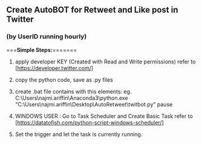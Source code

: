 ## Create AutoBOT for Retweet and Like post in Twitter 
### (by UserID running hourly)

===**Simple Steps:**=======

1. apply developer KEY (Created with Read and Write permissions) 
   refer to [https://developer.twitter.com/]

2. copy the python code, save as .py files

3. create .bat file contains with this elements:
   <DIRECTORY PYTHON.EXE IN YOUR PC><DIRECTORY PYTHON script: twitbot.py><pause>
eg. C:\Users\najmi.ariffin\Anaconda3\python.exe "C:\Users\najmi.ariffin\Desktop\AutoRetweet\twitbot.py" pause

4. WINDOWS USER : Go to Task Scheduler and Create Basic Task 
   refer to [https://datatofish.com/python-script-windows-scheduler/]

5. Set the trigger and let the task is currently running.
